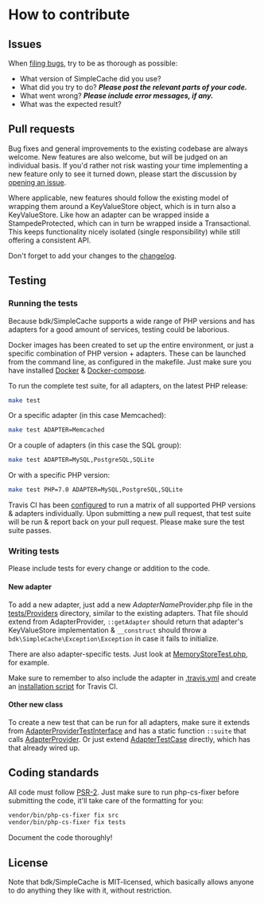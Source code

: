 # How to contribute

## Issues

When [filing bugs](https://github.com/bkdotcom/SimpleCache/issues/new),
try to be as thorough as possible:
* What version of SimpleCache did you use?
* What did you try to do? ***Please post the relevant parts of your code.***
* What went wrong? ***Please include error messages, if any.***
* What was the expected result?


## Pull requests

Bug fixes and general improvements to the existing codebase are always welcome.
New features are also welcome, but will be judged on an individual basis. If
you'd rather not risk wasting your time implementing a new feature only to see
it turned down, please start the discussion by
[opening an issue](https://github.com/bkdotcom/SimpleCache/issues/new).

Where applicable, new features should follow the existing model of wrapping them
around a KeyValueStore object, which is in turn also a KeyValueStore. Like how
an adapter can be wrapped inside a StampedeProtected, which can in turn be
wrapped inside a Transactional. This keeps functionality nicely isolated
(single responsibility) while still offering a consistent API.

Don't forget to add your changes to the [changelog](CHANGELOG.md).


## Testing

### Running the tests

Because bdk/SimpleCache supports a wide range of PHP versions and has adapters for a
good amount of services, testing could be laborious.

Docker images has been created to set up the entire environment, or just a
specific combination of PHP version + adapters. These can be launched from the
command line, as configured in the makefile. Just make sure you have installed
[Docker](https://docs.docker.com/engine/installation/) &
[Docker-compose](https://docs.docker.com/compose/install/).

To run the complete test suite, for all adapters, on the latest PHP release:

```sh
make test
```

Or a specific adapter (in this case Memcached):

```sh
make test ADAPTER=Memcached
```

Or a couple of adapters (in this case the SQL group):

```sh
make test ADAPTER=MySQL,PostgreSQL,SQLite
```

Or with a specific PHP version:

```sh
make test PHP=7.0 ADAPTER=MySQL,PostgreSQL,SQLite
```

Travis CI has been [configured](.travis.yml) to run a matrix of all supported
PHP versions & adapters individually. Upon submitting a new pull request, that
test suite will be run & report back on your pull request. Please make sure the
test suite passes.


### Writing tests

Please include tests for every change or addition to the code.


#### New adapter

To add a new adapter, just add a new *AdapterName*Provider.php file in the
[tests/Providers](tests/Providers) directory, similar to the existing adapters.
That file should extend from AdapterProvider, `::getAdapter` should return that
adapter's KeyValueStore implementation & `__construct` should throw a
`bdk\SimpleCache\Exception\Exception` in case it fails to initialize.

There are also adapter-specific tests. Just look at
[MemoryStoreTest.php](tests/Adapters/MemoryStoreTest.php), for example.

Make sure to remember to also include the adapter in [.travis.yml](.travis.yml)
and create an [installation script](tests/.travis) for Travis CI.


#### Other new class

To create a new test that can be run for all adapters, make sure it extends from
[AdapterProviderTestInterface](tests/AdapterProviderTestInterface.php) and has a
static function `::suite` that calls
[AdapterProvider](tests/AdapterTestProvider.php). Or just extend
[AdapterTestCase](tests/AdapterTestCase.php) directly, which has that already
wired up.


## Coding standards

All code must follow [PSR-2](http://www.php-fig.org/psr/psr-2/). Just make sure
to run php-cs-fixer before submitting the code, it'll take care of the
formatting for you:

```sh
vendor/bin/php-cs-fixer fix src
vendor/bin/php-cs-fixer fix tests
```

Document the code thoroughly!


## License

Note that bdk/SimpleCache is MIT-licensed, which basically allows anyone to do
anything they like with it, without restriction.
